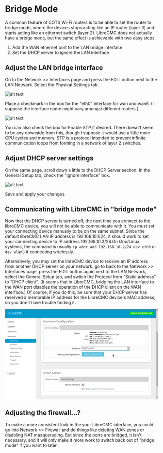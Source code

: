 # Bridge Mode

A common feature of COTS Wi-Fi routers is to be able to set the router
to bridge mode, where the devices stops acting like an IP router
(layer 3) and starts acting like an ethernet switch (layer
2). LibreCMC does not actually have a bridge mode, but the same effect
is achievable with two easy steps.

1. Add the WAN ethernet port to the LAN bridge interface
2. Set the DHCP server to ignore the LAN interface

## Adjust the LAN bridge interface

Go to the Network >> Interfaces page and press the EDIT button next to
the LAN Network. Select the Physical Settings tab.

![alt text](images/librecmc-default-interfaces.png "LibreCMC default
 interfaces view")

Place a checkmark in the box for the "eth0" interface for wan and
wan6. (I suppose the interface name might vary amongst different
routers.)

![alt text](images/librecmc-eth0-added-to-lan.png "Adjustments to
 LibreCMC interface physical settings")

You can also check the box for Enable STP if desired. There doesn't
seem to be any downside from this, though I suppose it would use a
little more CPU cycles and memory. STP is a protocol intended to
prevent infinite communication loops from forming in a network of
layer 2 switches.

## Adjust DHCP server settings

On the same page, scroll down a little to the DHCP Server section. In
the General Setup tab, check the "Ignore interface" box.

![alt text](images/librecmc-dhcp-server-ignore-lan.png "Setting
 LibreCMC DHCP server to ignore LAN interface")

Save and apply your changes.

## Communicating with LibreCMC in "bridge mode"

Now that the DHCP server is turned off, the next time you connect to
the libreCMC device, you will not be able to communicate with it. You
must set your connecting device manually to be on the same
subnet. Since the default libreCMC LAN IP address is 192.168.10.1/24,
it should work to set your connecting device to IP address
192.168.10.2/24.On Gnu/Linux systems, the command is usually `ip addr
add 192.168.10.2/24 dev eth0` or `dev wlan0` if connecting wirelessly.

Alternatively, you may set the libreCMC device to receive an IP
address from another DHCP server on your network: go to back to the
Network >> Interfaces page, press the EDIT button again next to the
LAN Network, select the General Setup tab, and switch the Protocol
from "Static address" to "DHCP client". (It seems that in LibreCMC,
bridging the LAN interface to the WAN port disables the operation of
the DHCP client on the WAN interface.) Of course, if you do this, be
sure that your DHCP server has reserved a memorable IP address for the
LibreCMC device's MAC address, so you don't have trouble finding it.

![alt text](images/librecmc-switch-lan-to-dhcp.png)

## Adjusting the firewall...?

To make a more consistent look in the your LibreCMC interface, you
could go into Network >> Firewall and do things like deleting WAN
zones or disabling NAT masquerading. But since the ports are bridged,
it isn't necessary, and it will only make it more work to switch back
out of "bridge mode" if you want to later.
